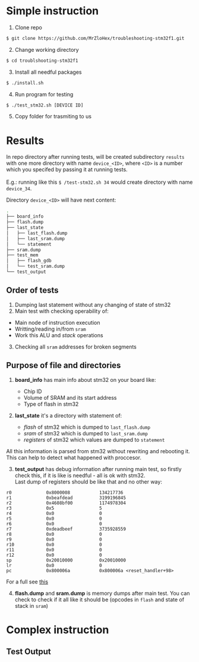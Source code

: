 # Simple instruction

1. Clone repo
```sh
$ git clone https://github.com/MrZloHex/troubleshooting-stm32f1.git
```

2. Change working directory
```sh
$ cd troublshooting-stm32f1
```

3. Install all needful packages
```sh
$ ./install.sh
```

4. Run program for testing
```sh
$ ./test_stm32.sh [DEVICE ID]
```

5. Copy folder for trasmiting to us

# Results

In repo directory after running tests, will be created subdirectory `results` with one more directory with name `device_<ID>`, where `<ID>` is a number which you specifed by passing it at running tests.</br></br>
E.g.: running like this
`
$ /test-stm32.sh 34
`
would create directory with name `device_34`.
</br>


Directory `device_<ID>` will have next content:
```bash
.
├── board_info
├── flash.dump
├── last_state
│   ├── last_flash.dump
│   ├── last_sram.dump
│   └── statement
├── sram.dump
├── test_mem
│   ├── flash_gdb
│   └── test_sram.dump
└── test_output
```

## Order of tests

 1. Dumping last statement without any changing of state of stm32
 2. Main test with checking operability of:
   - Main node of instruction execution
   - Writting/reading in/from `sram`
   - Work this ALU and _stack_ operations
 3. Checking all `sram` addresses for broken segments

## Purpose of file and directories

1. __board_info__ has main info about stm32 on your board like:
   - Chip ID
   - Volume of SRAM and its start address
   - Type of flash in stm32

2. __last_state__ it's a directory with statement of:
   - _flash_ of stm32 which is dumped to `last_flash.dump`
   - _sram_ of stm32 which is dumped to `last_sram.dump`
   - _registers_ of stm32 which values are dumped to `statement`

All this information is parsed from stm32 without rewriting and rebooting it. This can help to detect what happened with proccesor.

3. __test_output__ has debug information after running main test, so firstly check this, if it is like is needful - all is ok with stm32.</br>
Last dump of registers should be like that and no other way:
```
r0             0x8000008           134217736
r1             0xbeafdead          3199196845
r2             0x4608bf00          1174978304
r3             0x5                 5
r4             0x0                 0
r5             0x0                 0
r6             0x0                 0
r7             0xdeadbeef          3735928559
r8             0x0                 0
r9             0x0                 0
r10            0x0                 0
r11            0x0                 0
r12            0x0                 0
sp             0x20010000          0x20010000
lr             0x0                 0
pc             0x800006a           0x800006a <reset_handler+98>
```
For a full see [this](#test-output)

4. __flash.dump__ and __sram.dump__ is memory dumps after main test. You can check to check if it all like it should be (opcodes in `flash` and state of stack in `sram`)

# Complex instruction

## Test Output
